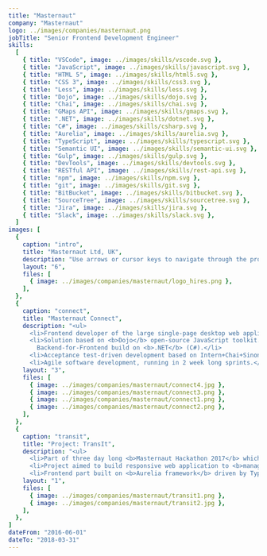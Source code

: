 ```yaml
---
title: "Masternaut"
company: "Masternaut"
logo: ../images/companies/masternaut.png
jobTitle: "Senior Frontend Development Engineer"
skills:
  [
    { title: "VSCode", image: ../images/skills/vscode.svg },
    { title: "JavaScript", image: ../images/skills/javascript.svg },
    { title: "HTML 5", image: ../images/skills/html5.svg },
    { title: "CSS 3", image: ../images/skills/css3.svg },
    { title: "Less", image: ../images/skills/less.svg },
    { title: "Dojo", image: ../images/skills/dojo.svg },
    { title: "Chai", image: ../images/skills/chai.svg },
    { title: "GMaps API", image: ../images/skills/gmaps.svg },
    { title: ".NET", image: ../images/skills/dotnet.svg },
    { title: "C#", image: ../images/skills/csharp.svg },
    { title: "Aurelia", image: ../images/skills/aurelia.svg },
    { title: "TypeScript", image: ../images/skills/typescript.svg },
    { title: "Semantic UI", image: ../images/skills/semantic-ui.svg },
    { title: "Gulp", image: ../images/skills/gulp.svg },
    { title: "DevTools", image: ../images/skills/devtools.svg },
    { title: "RESTful API", image: ../images/skills/rest-api.svg },
    { title: "npm", image: ../images/skills/npm.svg },
    { title: "git", image: ../images/skills/git.svg },
    { title: "BitBucket", image: ../images/skills/bitbucket.svg },
    { title: "SourceTree", image: ../images/skills/sourcetree.svg },
    { title: "Jira", image: ../images/skills/jira.svg },
    { title: "Slack", image: ../images/skills/slack.svg },
  ]
images: [
  {
    caption: "intro",
    title: "Masternaut Ltd, UK",
    description: "Use arrows or cursor keys to navigate through the projects I've participated in...",
    layout: "6",
    files: [
      { image: ../images/companies/masternaut/logo_hires.png },
    ],
  },
  {
    caption: "connect",
    title: "Masternaut Connect",
    description: "<ul>
      <li>Frontend developer of the large single-page desktop web application for vehicle tracking, fleet & asset management and driver performance analysis.</li>
      <li>Solution based on <b>Dojo</b> open-source JavaScript toolkit.<br>
        Backend-for-Frontend build on <b>.NET</b> (C#).</li>
      <li>Acceptance test-driven development based on Intern+Chai+Sinon.</li>
      <li>Agile software development, running in 2 week long sprints.</li></ul>",
    layout: "3",
    files: [
      { image: ../images/companies/masternaut/connect4.jpg },
      { image: ../images/companies/masternaut/connect3.png },
      { image: ../images/companies/masternaut/connect1.png },
      { image: ../images/companies/masternaut/connect2.png },
    ],
  },
  {
    caption: "transit",
    title: "Project: TransIt",
    description: "<ul>
      <li>Part of three day long <b>Masternaut Hackathon 2017</b> which took place in May 2017.</li>
      <li>Project aimed to build responsive web application to <b>manage translation resources</b> of customer's projects and components, where I've acted as frontend architect and developer.</li>
      <li>Frontend part built on <b>Aurelia framework</b> driven by TypeScript transpiler and <b>Semantic UI</b> framework driven by LESS transpiler.</li></ul>",
    layout: "1",
    files: [
      { image: ../images/companies/masternaut/transit1.png },
      { image: ../images/companies/masternaut/transit2.jpg },
    ],
  },
]
dateFrom: "2016-06-01"
dateTo: "2018-03-31"
---
```


